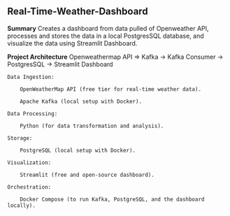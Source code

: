 Real-Time-Weather-Dashboard
----
**Summary**
Creates a dashboard from data pulled of Openweather API, processes and stores the data in a local PostgresSQL database, and visualize the data using Streamlit Dashboard.

**Project Architecture**
Openweathermap API => Kafka -> Kafka Consumer -> PostgresSQL -> Streamlit Dashboard

    Data Ingestion:

        OpenWeatherMap API (free tier for real-time weather data).

        Apache Kafka (local setup with Docker).

    Data Processing:

        Python (for data transformation and analysis).

    Storage:

        PostgreSQL (local setup with Docker).

    Visualization:

        Streamlit (free and open-source dashboard).

    Orchestration:

        Docker Compose (to run Kafka, PostgreSQL, and the dashboard locally).
